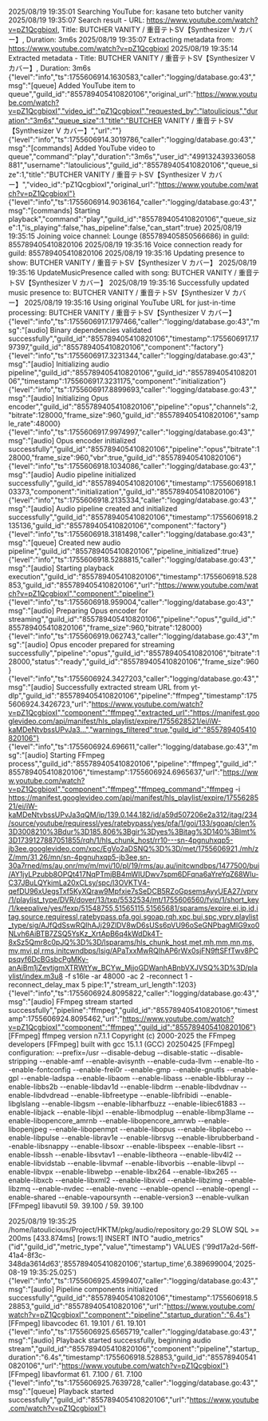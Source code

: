 2025/08/19 19:35:01 Searching YouTube for: kasane teto butcher vanity
2025/08/19 19:35:07 Search result - URL: https://www.youtube.com/watch?v=pZ1QcgbioxI, Title: BUTCHER VANITY / 重音テトSV【Synthesizer V カバー】, Duration: 3m6s
2025/08/19 19:35:07 Extracting metadata from: https://www.youtube.com/watch?v=pZ1QcgbioxI
2025/08/19 19:35:14 Extracted metadata - Title: BUTCHER VANITY / 重音テトSV【Synthesizer V カバー】, Duration: 3m6s
{"level":"info","ts":1755606914.1630583,"caller":"logging/database.go:43","msg":"[queue] Added YouTube item to queue","guild_id":"855789405410820106","original_url":"https://www.youtube.com/watch?v=pZ1QcgbioxI","video_id":"pZ1QcgbioxI","requested_by":"latoulicious","duration":"3m6s","queue_size":1,"title":"BUTCHER VANITY / 重音テトSV【Synthesizer V カバー】","url":""}
{"level":"info","ts":1755606914.3019786,"caller":"logging/database.go:43","msg":"[commands] Added YouTube video to queue","command":"play","duration":"3m6s","user_id":"499132439336058881","username":"latoulicious","guild_id":"855789405410820106","queue_size":1,"title":"BUTCHER VANITY / 重音テトSV【Synthesizer V カバー】","video_id":"pZ1QcgbioxI","original_url":"https://www.youtube.com/watch?v=pZ1QcgbioxI"}
{"level":"info","ts":1755606914.9036164,"caller":"logging/database.go:43","msg":"[commands] Starting playback","command":"play","guild_id":"855789405410820106","queue_size":1,"is_playing":false,"has_pipeline":false,"can_start":true}
2025/08/19 19:35:15 Joining voice channel: Lounge (855789405850566686) in guild: 855789405410820106
2025/08/19 19:35:16 Voice connection ready for guild: 855789405410820106
2025/08/19 19:35:16 Updating presence to show: BUTCHER VANITY / 重音テトSV【Synthesizer V カバー】
2025/08/19 19:35:16 UpdateMusicPresence called with song: BUTCHER VANITY / 重音テトSV【Synthesizer V カバー】
2025/08/19 19:35:16 Successfully updated music presence to: BUTCHER VANITY / 重音テトSV【Synthesizer V カバー】
2025/08/19 19:35:16 Using original YouTube URL for just-in-time processing: BUTCHER VANITY / 重音テトSV【Synthesizer V カバー】
{"level":"info","ts":1755606917.1797466,"caller":"logging/database.go:43","msg":"[audio] Binary dependencies validated successfully","guild_id":"855789405410820106","timestamp":1755606917.1797397,"guild_id":"855789405410820106","component":"factory"}
{"level":"info","ts":1755606917.3231344,"caller":"logging/database.go:43","msg":"[audio] Initializing audio pipeline","guild_id":"855789405410820106","guild_id":"855789405410820106","timestamp":1755606917.3231175,"component":"initialization"}
{"level":"info","ts":1755606917.8899693,"caller":"logging/database.go:43","msg":"[audio] Initializing Opus encoder","guild_id":"855789405410820106","pipeline":"opus","channels":2,"bitrate":128000,"frame_size":960,"guild_id":"855789405410820106","sample_rate":48000}
{"level":"info","ts":1755606917.9974997,"caller":"logging/database.go:43","msg":"[audio] Opus encoder initialized successfully","guild_id":"855789405410820106","pipeline":"opus","bitrate":128000,"frame_size":960,"vbr":true,"guild_id":"855789405410820106"}
{"level":"info","ts":1755606918.1034086,"caller":"logging/database.go:43","msg":"[audio] Audio pipeline initialized successfully","guild_id":"855789405410820106","timestamp":1755606918.103373,"component":"initialization","guild_id":"855789405410820106"}
{"level":"info","ts":1755606918.2135334,"caller":"logging/database.go:43","msg":"[audio] Audio pipeline created and initialized successfully","guild_id":"855789405410820106","timestamp":1755606918.2135136,"guild_id":"855789405410820106","component":"factory"}
{"level":"info","ts":1755606918.3181498,"caller":"logging/database.go:43","msg":"[queue] Created new audio pipeline","guild_id":"855789405410820106","pipeline_initialized":true}
{"level":"info","ts":1755606918.5288815,"caller":"logging/database.go:43","msg":"[audio] Starting playback execution","guild_id":"855789405410820106","timestamp":1755606918.528853,"guild_id":"855789405410820106","url":"https://www.youtube.com/watch?v=pZ1QcgbioxI","component":"pipeline"}
{"level":"info","ts":1755606918.959004,"caller":"logging/database.go:43","msg":"[audio] Preparing Opus encoder for streaming","guild_id":"855789405410820106","pipeline":"opus","guild_id":"855789405410820106","frame_size":960,"bitrate":128000}
{"level":"info","ts":1755606919.062743,"caller":"logging/database.go:43","msg":"[audio] Opus encoder prepared for streaming successfully","pipeline":"opus","guild_id":"855789405410820106","bitrate":128000,"status":"ready","guild_id":"855789405410820106","frame_size":960}
{"level":"info","ts":1755606924.3427203,"caller":"logging/database.go:43","msg":"[audio] Successfully extracted stream URL from yt-dlp","guild_id":"855789405410820106","pipeline":"ffmpeg","timestamp":1755606924.3426723,"url":"https://www.youtube.com/watch?v=pZ1QcgbioxI","component":"ffmpeg","extracted_url":"https://manifest.googlevideo.com/api/manifest/hls_playlist/expire/1755628521/ei/iW-kaMDeNtvbssUPvJa3...","warnings_filtered":true,"guild_id":"855789405410820106"}
{"level":"info","ts":1755606924.696611,"caller":"logging/database.go:43","msg":"[audio] Starting FFmpeg process","guild_id":"855789405410820106","pipeline":"ffmpeg","guild_id":"855789405410820106","timestamp":1755606924.6965637,"url":"https://www.youtube.com/watch?v=pZ1QcgbioxI","component":"ffmpeg","ffmpeg_command":"ffmpeg -i https://manifest.googlevideo.com/api/manifest/hls_playlist/expire/1755628521/ei/iW-kaMDeNtvbssUPvJa3qQM/ip/139.0.144.182/id/a59d507206e2a312/itag/234/source/youtube/requiressl/yes/ratebypass/yes/pfa/1/goi/133/sgoap/clen%3D3008210%3Bdur%3D185.806%3Bgir%3Dyes%3Bitag%3D140%3Blmt%3D1739127887051855/rqh/1/hls_chunk_host/rr10---sn-4pgnuhxqp5-jb3ee.googlevideo.com/xpc/EgVo2aDSNQ%3D%3D/met/1755606921,/mh/zZ/mm/31,26/mn/sn-4pgnuhxqp5-jb3ee,sn-30a7rned/ms/au,onr/mv/m/mvi/10/pl/19/rms/au,au/initcwndbps/1477500/bui/AY1jyLPzubb8OPQt417NqPTmjBB4mWIUDwv7spm6DFqna6aYreYqZ68WIu-C37JBuLQYkimLa20xCLsy/spc/l3OVKTV4-qefDU96xUegsTxf5KyXQraw9Mpfxie7sSeDCB5RZoGpsemsAyyUEA27/vprv/1/playlist_type/DVR/dover/13/txp/5532534/mt/1755606560/fvip/1/short_key/1/keepalive/yes/fexp/51548755,51565115,51565681/sparams/expire,ei,ip,id,itag,source,requiressl,ratebypass,pfa,goi,sgoap,rqh,xpc,bui,spc,vprv,playlist_type/sig/AJfQdSswRQIhAJj29ZlDV8wD6sUSs6pVU96oSeGNPbagMlG9xo0NLvh6AiBTB7ZSQ5YsKz_XrtApB6q4kWdDk4T-8xSz5Qmr8c0pJQ%3D%3D/lsparams/hls_chunk_host,met,mh,mm,mn,ms,mv,mvi,pl,rms,initcwndbps/lsig/APaTxxMwRQIhAP6rWx0sjFN9ftSFfTwv8PCpsqyf6DcBGsbcPgMKy-anAiBm1jZevtjgmXTRWtYw_BCYw_MjjoGDWanhABnbVXJVSQ%3D%3D/playlist/index.m3u8 -f s16le -ar 48000 -ac 2 -reconnect 1 -reconnect_delay_max 5 pipe:1","stream_url_length":1203}
{"level":"info","ts":1755606924.8095822,"caller":"logging/database.go:43","msg":"[audio] FFmpeg stream started successfully","pipeline":"ffmpeg","guild_id":"855789405410820106","timestamp":1755606924.8095462,"url":"https://www.youtube.com/watch?v=pZ1QcgbioxI","component":"ffmpeg","guild_id":"855789405410820106"}
[FFmpeg] ffmpeg version n7.1.1 Copyright (c) 2000-2025 the FFmpeg developers
[FFmpeg]   built with gcc 15.1.1 (GCC) 20250425
[FFmpeg]   configuration: --prefix=/usr --disable-debug --disable-static --disable-stripping --enable-amf --enable-avisynth --enable-cuda-llvm --enable-lto --enable-fontconfig --enable-frei0r --enable-gmp --enable-gnutls --enable-gpl --enable-ladspa --enable-libaom --enable-libass --enable-libbluray --enable-libbs2b --enable-libdav1d --enable-libdrm --enable-libdvdnav --enable-libdvdread --enable-libfreetype --enable-libfribidi --enable-libglslang --enable-libgsm --enable-libharfbuzz --enable-libiec61883 --enable-libjack --enable-libjxl --enable-libmodplug --enable-libmp3lame --enable-libopencore_amrnb --enable-libopencore_amrwb --enable-libopenjpeg --enable-libopenmpt --enable-libopus --enable-libplacebo --enable-libpulse --enable-librav1e --enable-librsvg --enable-librubberband --enable-libsnappy --enable-libsoxr --enable-libspeex --enable-libsrt --enable-libssh --enable-libsvtav1 --enable-libtheora --enable-libv4l2 --enable-libvidstab --enable-libvmaf --enable-libvorbis --enable-libvpl --enable-libvpx --enable-libwebp --enable-libx264 --enable-libx265 --enable-libxcb --enable-libxml2 --enable-libxvid --enable-libzimg --enable-libzmq --enable-nvdec --enable-nvenc --enable-opencl --enable-opengl --enable-shared --enable-vapoursynth --enable-version3 --enable-vulkan
[FFmpeg]   libavutil      59. 39.100 / 59. 39.100

2025/08/19 19:35:25 /home/latoulicious/Project/HKTM/pkg/audio/repository.go:29 SLOW SQL >= 200ms
[433.874ms] [rows:1] INSERT INTO "audio_metrics" ("id","guild_id","metric_type","value","timestamp") VALUES ('99d17a2d-56ff-41a4-8f3c-348da3614d63','855789405410820106','startup_time',6.389699004,'2025-08-19 19:35:25.025')
{"level":"info","ts":1755606925.4599407,"caller":"logging/database.go:43","msg":"[audio] Pipeline components initialized successfully","guild_id":"855789405410820106","timestamp":1755606918.528853,"guild_id":"855789405410820106","url":"https://www.youtube.com/watch?v=pZ1QcgbioxI","component":"pipeline","startup_duration":"6.4s"}
[FFmpeg]   libavcodec     61. 19.101 / 61. 19.101
{"level":"info","ts":1755606925.6565719,"caller":"logging/database.go:43","msg":"[audio] Playback started successfully, beginning audio stream","guild_id":"855789405410820106","component":"pipeline","startup_duration":"6.4s","timestamp":1755606918.528853,"guild_id":"855789405410820106","url":"https://www.youtube.com/watch?v=pZ1QcgbioxI"}
[FFmpeg]   libavformat    61.  7.100 / 61.  7.100
{"level":"info","ts":1755606925.7639728,"caller":"logging/database.go:43","msg":"[queue] Playback started successfully","guild_id":"855789405410820106","url":"https://www.youtube.com/watch?v=pZ1QcgbioxI"}